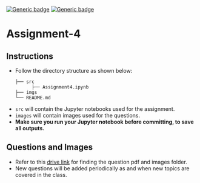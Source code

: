 [![Generic badge](https://img.shields.io/badge/DIP-Assignment:4-BLUE.svg)](https://shields.io/)
[![Generic badge](https://img.shields.io/badge/DUE-23:59hrs,16/11/2022-RED.svg)](https://shields.io/)

# Assignment-4

## Instructions
- Follow the directory structure as shown below: 
  ```
  ├── src           
        ├── Assignment4.ipynb
  ├── imgs   
  └── README.md
  ```
- `src` will contain the Jupyter notebooks used for the assignment.
- `images` will contain images used for the questions.
- **Make sure you run your Jupyter notebook before committing, to save all outputs.**

## Questions and Images
- Refer to this [drive link](https://drive.google.com/drive/folders/1tcmMEFAlwO3_CzzcFTmqtTHFYCP6MYcw?usp=sharing) for finding the question pdf and images folder.
- New questions will be added periodically as and when new topics are covered in the class.
